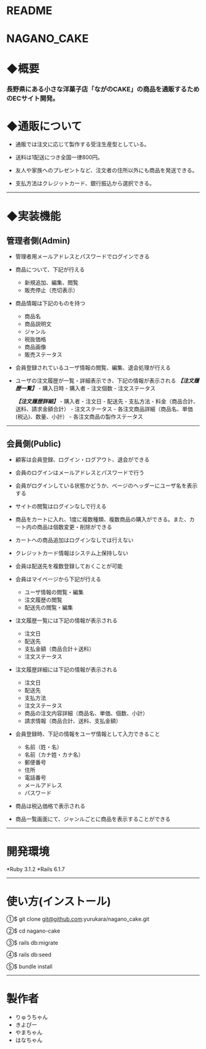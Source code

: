 # README





# NAGANO_CAKE

# ◆概要
### 長野県にある小さな洋菓子店「ながのCAKE」の商品を通販するためのECサイト開発。

# ◆通販について

* 通販では注文に応じて製作する受注生産型としている。

* 送料は1配送につき全国一律800円。

* 友人や家族へのプレゼントなど、注文者の住所以外にも商品を発送できる。

* 支払方法はクレジットカード、銀行振込から選択できる。

___

# ◆実装機能
## 管理者側(Admin)

* 管理者用メールアドレスとパスワードでログインできる

* 商品について、下記が行える
    - 新規追加、編集、閲覧
    - 販売停止（売切表示）

* 商品情報は下記のものを持つ
    - 商品名
    - 商品説明文
    - ジャンル
    - 税抜価格
    - 商品画像
    - 販売ステータス

* 会員登録されているユーザ情報の閲覧、編集、退会処理が行える

* ユーザの注文履歴が一覧・詳細表示でき、下記の情報が表示される
    ***【注文履歴一覧】***
      - 購入日時
      - 購入者
      - 注文個数
      - 注文ステータス

    ***【注文履歴詳細】***
      - 購入者
      - 注文日
      - 配送先
      - 支払方法
      - 料金（商品合計、送料、請求金額合計）
      - 注文ステータス
      - 各注文商品詳細（商品名、単価(税込)、数量、小計）
      - 各注文商品の製作ステータス
___
## 会員側(Public)

* 顧客は会員登録、ログイン・ログアウト、退会ができる

* 会員のログインはメールアドレスとパスワードで行う

* 会員がログインしている状態かどうか、ページのヘッダーにユーザ名を表示する

* サイトの閲覧はログインなしで行える

* 商品をカートに入れ、1度に複数種類、複数商品の購入ができる。また、カート内の商品は個数変更・削除ができる

* カートへの商品追加はログインなしでは行えない

* クレジットカード情報はシステム上保持しない

* 会員は配送先を複数登録しておくことが可能

* 会員はマイページから下記が行える
    - ユーザ情報の閲覧・編集
    - 注文履歴の閲覧
    - 配送先の閲覧・編集

* 注文履歴一覧には下記の情報が表示される
    - 注文日
    - 配送先
    - 支払金額（商品合計＋送料）
    - 注文ステータス


* 注文履歴詳細には下記の情報が表示される
    - 注文日
    - 配送先
    - 支払方法
    - 注文ステータス
    - 商品の注文内容詳細（商品名、単価、個数、小計）
    - 請求情報（商品合計、送料、支払金額）

* 会員登録時、下記の情報をユーザ情報として入力できること
    - 名前（姓・名）
    - 名前（カナ姓・カナ名）
    - 郵便番号
    - 住所
    - 電話番号
    - メールアドレス
    - パスワード

* 商品は税込価格で表示される

* 商品一覧画面にて、ジャンルごとに商品を表示することができる


___

# 開発環境

*Ruby 3.1.2
*Rails 6.1.7
___

# 使い方(インストール)

①$ git clone git@github.com:yurukara/nagano_cake.git

②$ cd nagano-cake

③$ rails db:migrate

④$ rails db:seed

⑤$ bundle install

___

# 製作者

* りゅうちゃん
* きよぴー
* やまちゃん
* はなちゃん
